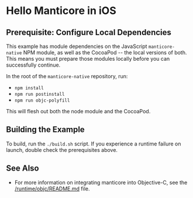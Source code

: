 Hello Manticore in iOS
======================

Prerequisite: Configure Local Dependencies
------------------------------------------

This example has module dependencies on the JavaScript `manticore-native` NPM module, as well as the CocoaPod -- the local
versions of both.  This means you must prepare those modules locally before you can successfully continue.

In the root of the `manticore-native` repository, run:

* `npm install`
* `npm run postinstall`
* `npm run objc-polyfill`

This will flesh out both the node module and the CocoaPod.


Building the Example
--------------------

To build, run the `./build.sh` script.  If you experience a runtime failure on launch, double check the prerequisites above.


See Also
--------

* For more information on integrating manticore into Objective-C, see the [/runtime/objc/README.md](../../../../runtime/objc/README.md) file.